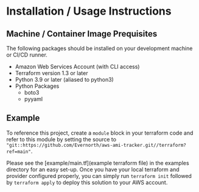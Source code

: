 # Installation / Usage Instructions

## Machine / Container Image Prequisites

The following packages should be installed on your development machine or CI/CD runner.

- Amazon Web Services Account (with CLI access)
- Terraform version 1.3 or later
- Python 3.9 or later (aliased to python3)
- Python Packages
    - boto3
    - pyyaml

## Example

To reference this project, create a `module` block in your terraform code and refer to this module by setting the source to `"git::https://github.com/Evernorth/aws-ami-tracker.git//terraform?ref=main"`.

Please see the [example/main.tf](example terraform file) in the examples directory for an easy set-up.  Once you have your local terraform and provider configured properly, you can simply run `terraform init` followed by `terraform apply` to deploy this solution to your AWS account.